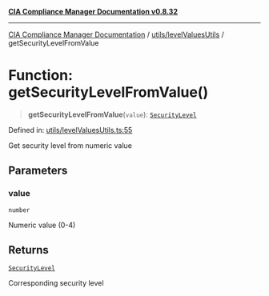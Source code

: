 [**CIA Compliance Manager Documentation v0.8.32**](../../../README.md)

***

[CIA Compliance Manager Documentation](../../../modules.md) / [utils/levelValuesUtils](../README.md) / getSecurityLevelFromValue

# Function: getSecurityLevelFromValue()

> **getSecurityLevelFromValue**(`value`): [`SecurityLevel`](../../../types/cia/type-aliases/SecurityLevel.md)

Defined in: [utils/levelValuesUtils.ts:55](https://github.com/Hack23/cia-compliance-manager/blob/0dc9a11e510cc2f2986e7debe532892627f2b00f/src/utils/levelValuesUtils.ts#L55)

Get security level from numeric value

## Parameters

### value

`number`

Numeric value (0-4)

## Returns

[`SecurityLevel`](../../../types/cia/type-aliases/SecurityLevel.md)

Corresponding security level
